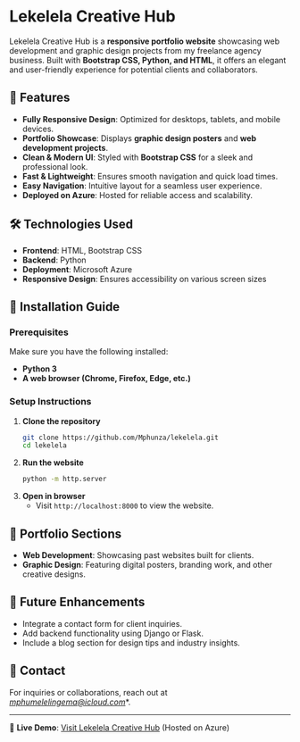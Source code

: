 # Lekelela Creative Hub

Lekelela Creative Hub is a **responsive portfolio website** showcasing web development and graphic design projects from my freelance agency business. Built with **Bootstrap CSS, Python, and HTML**, it offers an elegant and user-friendly experience for potential clients and collaborators.

## 🚀 Features
- **Fully Responsive Design**: Optimized for desktops, tablets, and mobile devices.
- **Portfolio Showcase**: Displays **graphic design posters** and **web development projects**.
- **Clean & Modern UI**: Styled with **Bootstrap CSS** for a sleek and professional look.
- **Fast & Lightweight**: Ensures smooth navigation and quick load times.
- **Easy Navigation**: Intuitive layout for a seamless user experience.
- **Deployed on Azure**: Hosted for reliable access and scalability.

## 🛠️ Technologies Used
- **Frontend**: HTML, Bootstrap CSS
- **Backend**: Python
- **Deployment**: Microsoft Azure
- **Responsive Design**: Ensures accessibility on various screen sizes

## 📌 Installation Guide

### **Prerequisites**
Make sure you have the following installed:
- **Python 3**
- **A web browser (Chrome, Firefox, Edge, etc.)**

### **Setup Instructions**
1. **Clone the repository**
   ```sh
   git clone https://github.com/Mphunza/lekelela.git
   cd lekelela
   ```
2. **Run the website**
   ```sh
   python -m http.server
   ```
3. **Open in browser**
   - Visit `http://localhost:8000` to view the website.

## 📸 Portfolio Sections
- **Web Development**: Showcasing past websites built for clients.
- **Graphic Design**: Featuring digital posters, branding work, and other creative designs.

## 🚀 Future Enhancements
- Integrate a contact form for client inquiries.
- Add backend functionality using Django or Flask.
- Include a blog section for design tips and industry insights.

## 📩 Contact
For inquiries or collaborations, reach out at *mphumelelingema@icloud.com**.

---
📌 **Live Demo**: [Visit Lekelela Creative Hub]([https://your-website-url.com](https://lekelela-hmabg9cvcsc6cpbs.eastus-01.azurewebsites.net/)) (Hosted on Azure)

